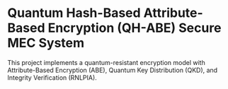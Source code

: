 
# Quantum Hash-Based Attribute-Based Encryption (QH-ABE) Secure MEC System

This project implements a quantum-resistant encryption model with Attribute-Based Encryption (ABE), Quantum Key Distribution (QKD), and Integrity Verification (RNLPIA).
